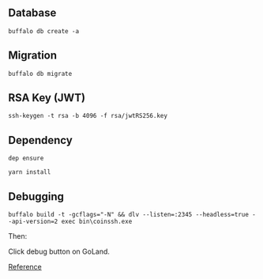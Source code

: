 ## Database

`buffalo db create -a`

## Migration

`buffalo db migrate`

## RSA Key (JWT)

`ssh-keygen -t rsa -b 4096 -f rsa/jwtRS256.key`

## Dependency

`dep ensure`

`yarn install`

## Debugging

`buffalo build -t -gcflags="-N" && dlv --listen=:2345 --headless=true --api-version=2 exec bin\coinssh.exe`

Then:

Click debug button on GoLand.

[Reference](https://blog.gobuffalo.io/debugging-a-buffalo-app-in-gogland-b9a00e8076b8)


